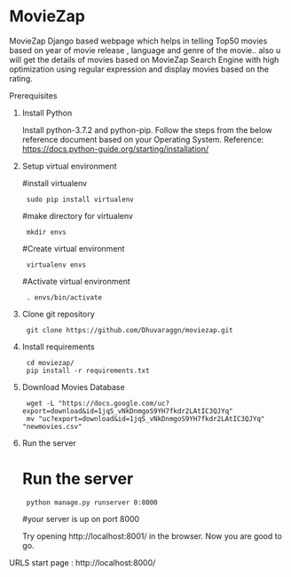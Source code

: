 # MovieZap
MovieZap Django based webpage which helps in telling Top50 movies based on year of movie release , language and genre of the movie.. also u will get the details of movies based on MovieZap Search Engine with high optimization using regular expression  and display movies based on the rating.

Prerequisites
1. Install Python

    Install python-3.7.2 and python-pip. Follow the steps from the below reference document based on your Operating System.                           Reference: https://docs.python-guide.org/starting/installation/

2. Setup virtual environment

    #install virtualenv 
    
        sudo pip install virtualenv

    #make directory for virtualenv
    
        mkdir envs

    #Create virtual environment
    
        virtualenv envs

    #Activate virtual environment
        
        . envs/bin/activate

3. Clone git repository

        git clone https://github.com/Dhuvaraggn/moviezap.git
    
4. Install requirements

        cd moviezap/
        pip install -r requirements.txt

5. Download Movies Database

        wget -L "https://docs.google.com/uc?export=download&id=1jqS_vNkDnmgoS9YH7fkdr2LAtIC3QJYq"
        mv "uc?export=download&id=1jqS_vNkDnmgoS9YH7fkdr2LAtIC3QJYq" "newmovies.csv"
 
6. Run the server

    # Run the server
        python manage.py runserver 0:8000

    #your server is up on port 8000
    
    Try opening http://localhost:8001/ in the browser. Now you are good to go.

URLS
    start page : http://localhost:8000/
    
